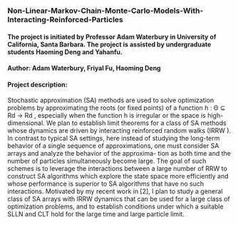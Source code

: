 ### Non-Linear-Markov-Chain-Monte-Carlo-Models-With-Interacting-Reinforced-Particles

#### The project is initiated by Professor Adam Waterbury in University of California, Santa Barbara. The project is assisted by undergraduate students Haoming Deng and Yahanfu.

#### Author: Adam Waterbury, Friyal Fu, Haoming Deng

#### Project description: 
Stochastic approximation (SA) methods are used to solve optimization problems by approximating the roots (or fixed points) of a function h : Θ ⊆ Rd → Rd , especially when the function h is irregular or the space is high- dimensional. We plan to establish limit theorems for a class of SA methods whose dynamics are driven by interacting reinforced random walks (IRRW ). In contrast to typical SA settings, here instead of studying the long-term behavior of a single sequence of approximations, one must consider SA arrays and analyze the behavior of the approxima- tion as both time and the number of particles simultaneously become large. The goal of such schemes is to leverage the interactions between a large number of RRW to construct SA algorithms which explore the state space more efficiently and whose performance is superior to SA algorithms that have no such interactions. Motivated by my recent work in [2], I plan to study a general class of SA arrays with IRRW dynamics that can be used for a large class of optimization problems, and to establish conditions under which a suitable SLLN and CLT hold for the large time and large particle limit. 
